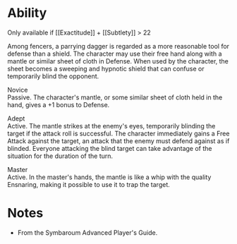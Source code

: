 # Ability
Only available if [[Exactitude]] + [[Subtlety]] > 22

Among fencers, a parrying dagger is regarded as a more reasonable tool for defense than a shield. The character may use their free hand along with a mantle or similar sheet of cloth in Defense. When used by the character, the sheet becomes a sweeping and hypnotic shield that can confuse or temporarily blind the opponent.

Novice<br>Passive. The character's mantle, or some similar sheet of cloth held in the hand, gives a +1 bonus to Defense.

Adept<br>Active. The mantle strikes at the enemy's eyes, temporarily blinding the target if the attack roll is successful. The character immediately gains a Free Attack against the target, an attack that the enemy must defend against as if blinded. Everyone attacking the blind target can take advantage of the situation for the duration of the turn.

Master<br>Active. In the master's hands, the mantle is like a whip with the quality Ensnaring, making it possible to use it to trap the target.
# Notes
* From the Symbaroum Advanced Player's Guide.